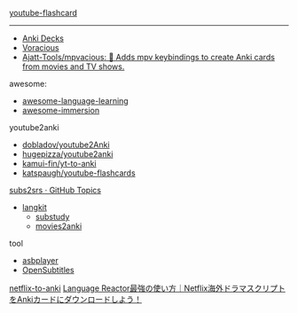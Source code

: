 [youtube-flashcard](https://github.com/noy4/youtube-flashcard)

---

- [Anki Decks](https://anki-decks.com/)
- [Voracious](https://voracious.app/)
- [Ajatt-Tools/mpvacious: 🍜 Adds mpv keybindings to create Anki cards from movies and TV shows.](https://github.com/Ajatt-Tools/mpvacious)



awesome:
- [awesome-language-learning](https://github.com/Vuizur/awesome-language-learning)
- [awesome-immersion](https://github.com/nakopylov/awesome-immersion)



youtube2anki
- [dobladov/youtube2Anki](https://github.com/dobladov/youtube2Anki)
- [hugepizza/youtube2anki](https://github.com/hugepizza/youtube2anki)
- [kamui-fin/yt-to-anki](https://github.com/kamui-fin/yt-to-anki)
- [katspaugh/youtube-flashcards](https://github.com/katspaugh/youtube-flashcards)

[subs2srs · GitHub Topics](https://github.com/topics/subs2srs)
- [langkit](https://github.com/tassa-yoniso-manasi-karoto/langkit)
  - [substudy](https://github.com/emk/subtitles-rs/tree/master/substudy)
  - [movies2anki](https://github.com/kelciour/movies2anki)


tool
- [asbplayer](https://github.com/killergerbah/asbplayer)
- [OpenSubtitles](https://www.opensubtitles.org/)

[netflix-to-anki](https://github.com/demonlexe/netflix-to-anki)
[Language Reactor最強の使い方｜Netflix海外ドラマスクリプトをAnkiカードにダウンロードしよう！](https://warmankaede.com/language-reactor-howto-anki/)
